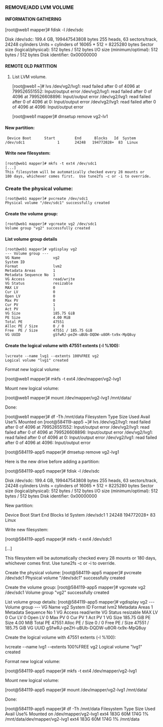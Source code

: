 ### REMOVE/ADD LVM VOLUME

#### INFORMATION GATHERING

[root@web1 mapper]# fdisk -l /dev/sdc

Disk /dev/sdc: 199.4 GB, 199447543808 bytes
255 heads, 63 sectors/track, 24248 cylinders
Units = cylinders of 16065 * 512 = 8225280 bytes
Sector size (logical/physical): 512 bytes / 512 bytes
I/O size (minimum/optimal): 512 bytes / 512 bytes
Disk identifier: 0x00000000


#### REMOTE OLD PARTITION
1) List LVM volume.

    [root@web1 ~]# lvs
    /dev/vg2/lvg1: read failed after 0 of 4096 at 799526551552: Input/output error
    /dev/vg2/lvg1: read failed after 0 of 4096 at 799526608896: Input/output error
    /dev/vg2/lvg1: read failed after 0 of 4096 at 0: Input/output error
    /dev/vg2/lvg1: read failed after 0 of 4096 at 4096: Input/output error


    [root@web1 mapper]# dmsetup remove vg2-lv1


#### New partition:

     Device Boot      Start         End      Blocks   Id  System
    /dev/sdc1               1       24248   194772028+  83  Linux

#### Write new filesystem:

    [root@web1 mapper]# mkfs -t ext4 /dev/sdc1
    [...]
    This filesystem will be automatically checked every 28 mounts or
    180 days, whichever comes first.  Use tune2fs -c or -i to override.
    

### Create the physical volume: 

    [root@web1 mapper]# pvcreate /dev/sdc1
    Physical volume "/dev/sdc1" successfully created

#### Create the volume group:

    [root@web1 mapper]# vgcreate vg2 /dev/sdc1
    Volume group "vg2" successfully created

#### List volume group details

    [root@web1 mapper]# vgdisplay vg2
    --- Volume group ---
    VG Name               vg2
    System ID
    Format                lvm2
    Metadata Areas        1
    Metadata Sequence No  1
    VG Access             read/write
    VG Status             resizable
    MAX LV                0
    Cur LV                0
    Open LV               0
    Max PV                0
    Cur PV                1
    Act PV                1
    VG Size               185.75 GiB
    PE Size               4.00 MiB
    Total PE              47551
    Alloc PE / Size       0 / 0
    Free  PE / Size       47551 / 185.75 GiB
    VG UUID               gSfwRJ-peZH-uBUb-DQDW-u8OR-tx9x-MpQ8uy


#### Create the logical volume with 47551 extents (-l %100):

    lvcreate --name lvg1 --extents 100%FREE vg2
    Logical volume "lvg1" created

Format new logical volume:

[root@web1 mapper]# mkfs -t ext4 /dev/mapper/vg2-lvg1

Mount new logical volume:

[root@web1 mapper]# mount /dev/mapper/vg2-lvg1 /mnt/data/

Done:

[root@web1 mapper]# df -Th /mnt/data
Filesystem           Type  Size  Used Avail Use% Mounted on
[root@584119-app5 ~]# lvs
  /dev/vg2/lvg1: read failed after 0 of 4096 at 799526551552: Input/output error
  /dev/vg2/lvg1: read failed after 0 of 4096 at 799526608896: Input/output error
  /dev/vg2/lvg1: read failed after 0 of 4096 at 0: Input/output error
  /dev/vg2/lvg1: read failed after 0 of 4096 at 4096: Input/output error


[root@584119-app5 mapper]# dmsetup remove vg2-lvg1

Here is the new drive before adding a partition:

[root@584119-app5 mapper]# fdisk -l /dev/sdc

Disk /dev/sdc: 199.4 GB, 199447543808 bytes
255 heads, 63 sectors/track, 24248 cylinders
Units = cylinders of 16065 * 512 = 8225280 bytes
Sector size (logical/physical): 512 bytes / 512 bytes
I/O size (minimum/optimal): 512 bytes / 512 bytes
Disk identifier: 0x00000000


New partition:

   Device Boot      Start         End      Blocks   Id  System
/dev/sdc1               1       24248   194772028+  83  Linux

Write new filesystem:

[root@584119-app5 mapper]# mkfs -t ext4 /dev/sdc1

[...]

This filesystem will be automatically checked every 28 mounts or
180 days, whichever comes first.  Use tune2fs -c or -i to override.

Create the physical volume: 
[root@584119-app5 mapper]# pvcreate /dev/sdc1
  Physical volume "/dev/sdc1" successfully created

Create the volume group:
[root@584119-app5 mapper]# vgcreate vg2 /dev/sdc1
  Volume group "vg2" successfully created

List volume group details:
[root@584119-app5 mapper]# vgdisplay vg2
  --- Volume group ---
  VG Name               vg2
  System ID
  Format                lvm2
  Metadata Areas        1
  Metadata Sequence No  1
  VG Access             read/write
  VG Status             resizable
  MAX LV                0
  Cur LV                0
  Open LV               0
  Max PV                0
  Cur PV                1
  Act PV                1
  VG Size               185.75 GiB
  PE Size               4.00 MiB
  Total PE              47551
  Alloc PE / Size       0 / 0
  Free  PE / Size       47551 / 185.75 GiB
  VG UUID               gSfwRJ-peZH-uBUb-DQDW-u8OR-tx9x-MpQ8uy


Create the logical volume with 47551 extents (-l %100):

lvcreate --name lvg1 --extents 100%FREE vg2
    Logical volume "lvg1" created

Format new logical volume:

[root@584119-app5 mapper]# mkfs -t ext4 /dev/mapper/vg2-lvg1

Mount new logical volume:

[root@584119-app5 mapper]# mount /dev/mapper/vg2-lvg1 /mnt/data/

Done:

[root@584119-app5 mapper]# df -Th /mnt/data
Filesystem           Type  Size  Used Avail Use% Mounted on
/dev/mapper/vg2-lvg1
                     ext4  183G   60M  174G   1% /mnt/data/dev/mapper/vg2-lvg1
                     ext4  183G   60M  174G   1% /mnt/data
